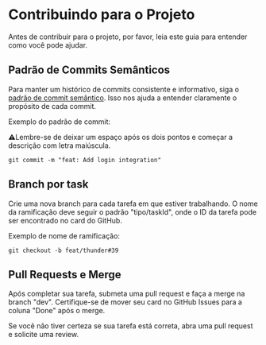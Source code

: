 # Contribuindo para o Projeto

Antes de contribuir para o projeto, por favor, leia este guia para entender como você pode ajudar.

## Padrão de Commits Semânticos

Para manter um histórico de commits consistente e informativo, siga o [padrão de commit semântico](https://gist.github.com/joshbuchea/6f47e86d2510bce28f8e7f42ae84c716). Isso nos ajuda a entender claramente o propósito de cada commit.

Exemplo do padrão de commit:

⚠️Lembre-se de deixar um espaço após os dois pontos e começar a descrição com letra maiúscula.

```
git commit -m "feat: Add login integration"
```

## Branch por task

Crie uma nova branch para cada tarefa em que estiver trabalhando. O nome da ramificação deve seguir o padrão "tipo/taskId", onde o ID da tarefa pode ser encontrado no card do GitHub.

Exemplo de nome de ramificação:

```
git checkout -b feat/thunder#39
```

## Pull Requests e Merge

Após completar sua tarefa, submeta uma pull request e faça a merge na branch "dev". Certifique-se de mover seu card no GitHub Issues para a coluna "Done" após o merge.

Se você não tiver certeza se sua tarefa está correta, abra uma pull request e solicite uma review.
